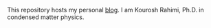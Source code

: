 This repository hosts my personal [blog](kouroshrahimi.ir). I am Kourosh Rahimi, Ph.D. in condensed matter physics.
